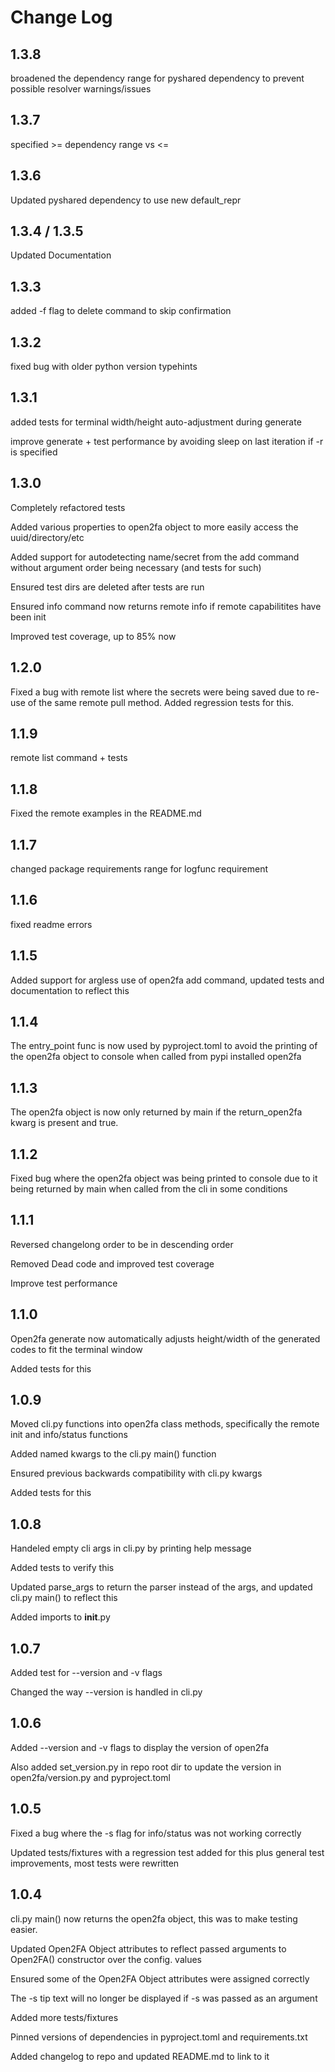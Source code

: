 # Change Log

## 1.3.8

broadened the dependency range for pyshared dependency to prevent possible resolver warnings/issues

## 1.3.7

specified >= dependency range vs <=

## 1.3.6

Updated pyshared dependency to use new default_repr

## 1.3.4 / 1.3.5

Updated Documentation

## 1.3.3

added -f flag to delete command to skip confirmation

## 1.3.2

fixed bug with older python version typehints

## 1.3.1

added tests for terminal width/height auto-adjustment during generate

improve generate + test performance by avoiding sleep on last iteration if -r is specified

## 1.3.0

Completely refactored tests

Added various properties to open2fa object to more easily access the uuid/directory/etc

Added support for autodetecting name/secret from the add command without argument order being necessary (and tests for such)

Ensured test dirs are deleted after tests are run

Ensured info command now returns remote info if remote capabilitites have been init

Improved test coverage, up to 85% now

## 1.2.0

Fixed a bug with remote list where the secrets were being saved due to re-use of the same remote pull method. Added regression tests for this.

## 1.1.9

remote list command + tests

## 1.1.8

Fixed the remote examples in the README.md

## 1.1.7

changed package requirements range for logfunc requirement

## 1.1.6

fixed readme errors

## 1.1.5

Added support for argless use of open2fa add command, updated tests and documentation to reflect this

## 1.1.4

The entry_point func is now used by pyproject.toml to avoid the printing of the open2fa object to console when called from pypi installed open2fa

## 1.1.3

The open2fa object is now only returned by main if the return_open2fa kwarg is present and true.

## 1.1.2

Fixed bug where the open2fa object was being printed to console due to it being returned by main when called from the cli in some conditions

## 1.1.1

Reversed changelong order to be in descending order

Removed Dead code and improved test coverage

Improve test performance

## 1.1.0

Open2fa generate now automatically adjusts height/width of the generated codes to fit the terminal window

Added tests for this

## 1.0.9

Moved cli.py functions into open2fa class methods, specifically the remote init and info/status functions

Added named kwargs to the cli.py main() function

Ensured previous backwards compatibility with cli.py kwargs

Added tests for this

## 1.0.8

Handeled empty cli args in cli.py by printing help message

Added tests to verify this

Updated parse_args to return the parser instead of the args, and updated cli.py main() to reflect this

Added imports to **init**.py

## 1.0.7

Added test for --version and -v flags

Changed the way --version is handled in cli.py

## 1.0.6

Added --version and -v flags to display the version of open2fa

Also added set_version.py in repo root dir to update the version in open2fa/version.py and pyproject.toml

## 1.0.5

Fixed a bug where the -s flag for info/status was not working correctly

Updated tests/fixtures with a regression test added for this plus general test improvements, most tests were rewritten

## 1.0.4

cli.py main() now returns the open2fa object, this was to make testing easier.

Updated Open2FA Object attributes to reflect passed arguments to Open2FA() constructor over the config. values

Ensured some of the Open2FA Object attributes were assigned correctly

The -s tip text will no longer be displayed if -s was passed as an argument

Added more tests/fixtures

Pinned versions of dependencies in pyproject.toml and requirements.txt

Added changelog to repo and updated README.md to link to it
